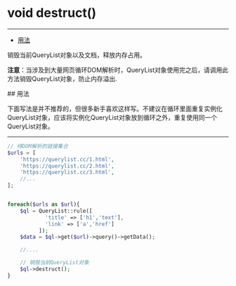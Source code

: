 # void destruct()

---

- [用法](#anchor)

销毁当前QueryList对象以及文档，释放内存占用。

**注意**：当涉及到大量网页循环DOM解析时，QueryList对象使用完之后，请调用此方法销毁QueryList对象，防止内存溢出.

<a name="anchor">
## 用法

下面写法是并不推荐的，但很多新手喜欢这样写。不建议在循环里面重复实例化QueryList对象，应该将实例化QueryList对象放到循环之外，重复使用同一个QueryList对象。

---

```php
// 待DOM解析的链接集合
$urls = [
    'https://querylist.cc/1.html',
	'https://querylist.cc/2.html',
	'https://querylist.cc/3.html',
	//...
];


foreach($urls as $url){
	$ql = QueryList::rule([
            'title' => ['h1','text'],
            'link' => ['a','href']
          ]);
	$data = $ql->get($url)->query()->getData();

    //....

	// 销毁当前QueryList对象
	$ql->destruct();
}

```

